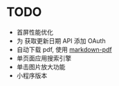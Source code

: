 # TODO

* 首屏性能优化
* 为 获取更新日期 API 添加 OAuth
* 自动下载 pdf, 使用 [markdown-pdf](https://www.npmjs.com/package/markdown-pdf)
* 单页面应用搜索引擎
* 单击图片放大功能
* 小程序版本
